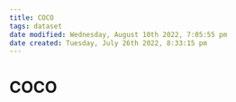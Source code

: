 ```yaml
---
title: COCO
tags: dataset 
date modified: Wednesday, August 10th 2022, 7:05:55 pm
date created: Tuesday, July 26th 2022, 8:33:15 pm
---
```


# COCO


